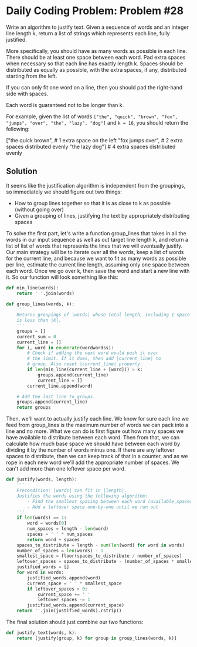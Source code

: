 # Daily Coding Problem: Problem #28

Write an algorithm to justify text. Given a sequence of words and an integer line length k, return a list of strings which represents each line, fully justified.

More specifically, you should have as many words as possible in each line. There should be at least one space between each word. Pad extra spaces when necessary so that each line has exactly length k. Spaces should be distributed as equally as possible, with the extra spaces, if any, distributed starting from the left.

If you can only fit one word on a line, then you should pad the right-hand side with spaces.

Each word is guaranteed not to be longer than k.

For example, given the list of words `["the", "quick", "brown", "fox", "jumps", "over", "the", "lazy", "dog"]` and `k = 16`, you should return the following:

["the  quick brown", # 1 extra space on the left
"fox  jumps  over", # 2 extra spaces distributed evenly
"the   lazy   dog"] # 4 extra spaces distributed evenly

## Solution

It seems like the justification algorithm is independent from the groupings, so immediately we should figure out two things:

- How to group lines together so that it is as close to k as possible (without going over)
- Given a grouping of lines, justifying the text by appropriately distributing spaces

To solve the first part, let's write a function group_lines that takes in all the words in our input sequence as well as out target line length k, and return a list of list of words that represents the lines that we will eventually justify. Our main strategy will be to iterate over all the words, keep a list of words for the current line, and because we want to fit as many words as possible per line, estimate the current line length, assuming only one space between each word. Once we go over k, then save the word and start a new line with it. So our function will look something like this:

```python
def min_line(words):
    return ' '.join(words)

def group_lines(words, k):
    '''
    Returns groupings of |words| whose total length, including 1 space in between,
    is less than |k|.
    '''
    groups = []
    current_sum = 0
    current_line = []
    for i, word in enumerate(wordwordss):
        # Check if adding the next word would push it over
        # the limit. If it does, then add |current_line| to
        # group. Also reset |current_line| properly.
        if len(min_line(current_line + [word])) > k:
            groups.append(current_line)
            current_line = []
        current_line.append(word)

    # Add the last line to groups.
    groups.append(current_line)
    return groups
```

Then, we'll want to actually justify each line. We know for sure each line we feed from group_lines is the maximum number of words we can pack into a line and no more. What we can do is first figure out how many spaces we have available to distribute between each word. Then from that, we can calculate how much base space we should have between each word by dividing it by the number of words minus one. If there are any leftover spaces to distribute, then we can keep track of that in a counter, and as we rope in each new word we'll add the appropriate number of spaces. We can't add more than one leftover space per word.

```python
def justify(words, length):
    '''
    Precondition: |words| can fit in |length|.
    Justifies the words using the following algorithm:
        - Find the smallest spacing between each word (available_spaces / spaces)
        - Add a leftover space one-by-one until we run out
    '''
    if len(words) == 1:
        word = words[0]
        num_spaces = length - len(word)
        spaces = ' ' * num_spaces
        return word + spaces
    spaces_to_distribute = length - sum(len(word) for word in words)
    number_of_spaces = len(words) - 1
    smallest_space = floor(spaces_to_distribute / number_of_spaces)
    leftover_spaces = spaces_to_distribute - (number_of_spaces * smallest_space)
    justified_words = []
    for word in words:
        justified_words.append(word)
        current_space = ' ' * smallest_space
        if leftover_spaces > 0:
            current_space += ' '
            leftover_spaces -= 1
        justified_words.append(current_space)
    return ''.join(justified_words).rstrip()
```

The final solution should just combine our two functions:

```python
def justify_text(words, k):
    return [justify(group, k) for group in group_lines(words, k)]
```
